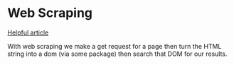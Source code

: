# Web Scraping

[Helpful article](https://www.twilio.com/blog/4-tools-for-web-scraping-in-node-js)

With web scraping we make a get request for a page then turn the HTML string into a dom (via some package) then search that DOM for our results.
